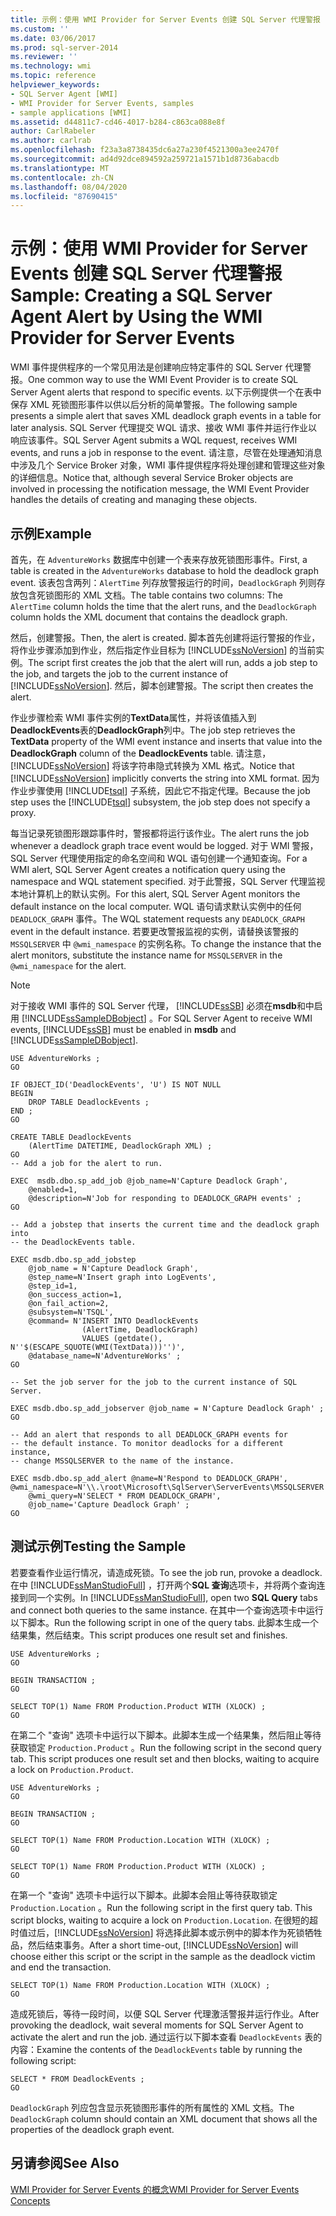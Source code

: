 ```yaml
---
title: 示例：使用 WMI Provider for Server Events 创建 SQL Server 代理警报 |Microsoft Docs
ms.custom: ''
ms.date: 03/06/2017
ms.prod: sql-server-2014
ms.reviewer: ''
ms.technology: wmi
ms.topic: reference
helpviewer_keywords:
- SQL Server Agent [WMI]
- WMI Provider for Server Events, samples
- sample applications [WMI]
ms.assetid: d44811c7-cd46-4017-b284-c863ca088e8f
author: CarlRabeler
ms.author: carlrab
ms.openlocfilehash: f23a3a8738435dc6a27a230f4521300a3ee2470f
ms.sourcegitcommit: ad4d92dce894592a259721a1571b1d8736abacdb
ms.translationtype: MT
ms.contentlocale: zh-CN
ms.lasthandoff: 08/04/2020
ms.locfileid: "87690415"
---
```

# <a name="sample-creating-a-sql-server-agent-alert-by-using-the-wmi-provider-for-server-events"></a><span data-ttu-id="4b07d-102">示例：使用 WMI Provider for Server Events 创建 SQL Server 代理警报</span><span class="sxs-lookup"><span data-stu-id="4b07d-102">Sample: Creating a SQL Server Agent Alert by Using the WMI Provider for Server Events</span></span>
  <span data-ttu-id="4b07d-103">WMI 事件提供程序的一个常见用法是创建响应特定事件的 SQL Server 代理警报。</span><span class="sxs-lookup"><span data-stu-id="4b07d-103">One common way to use the WMI Event Provider is to create SQL Server Agent alerts that respond to specific events.</span></span> <span data-ttu-id="4b07d-104">以下示例提供一个在表中保存 XML 死锁图形事件以供以后分析的简单警报。</span><span class="sxs-lookup"><span data-stu-id="4b07d-104">The following sample presents a simple alert that saves XML deadlock graph events in a table for later analysis.</span></span> <span data-ttu-id="4b07d-105">SQL Server 代理提交 WQL 请求、接收 WMI 事件并运行作业以响应该事件。</span><span class="sxs-lookup"><span data-stu-id="4b07d-105">SQL Server Agent submits a WQL request, receives WMI events, and runs a job in response to the event.</span></span> <span data-ttu-id="4b07d-106">请注意，尽管在处理通知消息中涉及几个 Service Broker 对象，WMI 事件提供程序将处理创建和管理这些对象的详细信息。</span><span class="sxs-lookup"><span data-stu-id="4b07d-106">Notice that, although several Service Broker objects are involved in processing the notification message, the WMI Event Provider handles the details of creating and managing these objects.</span></span>  
  
## <a name="example"></a><span data-ttu-id="4b07d-107">示例</span><span class="sxs-lookup"><span data-stu-id="4b07d-107">Example</span></span>  
 <span data-ttu-id="4b07d-108">首先，在 `AdventureWorks` 数据库中创建一个表来存放死锁图形事件。</span><span class="sxs-lookup"><span data-stu-id="4b07d-108">First, a table is created in the `AdventureWorks` database to hold the deadlock graph event.</span></span> <span data-ttu-id="4b07d-109">该表包含两列：`AlertTime` 列存放警报运行的时间，`DeadlockGraph` 列则存放包含死锁图形的 XML 文档。</span><span class="sxs-lookup"><span data-stu-id="4b07d-109">The table contains two columns: The `AlertTime` column holds the time that the alert runs, and the `DeadlockGraph` column holds the XML document that contains the deadlock graph.</span></span>  
  
 <span data-ttu-id="4b07d-110">然后，创建警报。</span><span class="sxs-lookup"><span data-stu-id="4b07d-110">Then, the alert is created.</span></span> <span data-ttu-id="4b07d-111">脚本首先创建将运行警报的作业，将作业步骤添加到作业，然后指定作业目标为 [!INCLUDE[ssNoVersion](../../includes/ssnoversion-md.md)] 的当前实例。</span><span class="sxs-lookup"><span data-stu-id="4b07d-111">The script first creates the job that the alert will run, adds a job step to the job, and targets the job to the current instance of [!INCLUDE[ssNoVersion](../../includes/ssnoversion-md.md)].</span></span> <span data-ttu-id="4b07d-112">然后，脚本创建警报。</span><span class="sxs-lookup"><span data-stu-id="4b07d-112">The script then creates the alert.</span></span>  
  
 <span data-ttu-id="4b07d-113">作业步骤检索 WMI 事件实例的**TextData**属性，并将该值插入到**DeadlockEvents**表的**DeadlockGraph**列中。</span><span class="sxs-lookup"><span data-stu-id="4b07d-113">The job step retrieves the **TextData** property of the WMI event instance and inserts that value into the **DeadlockGraph** column of the **DeadlockEvents** table.</span></span> <span data-ttu-id="4b07d-114">请注意，[!INCLUDE[ssNoVersion](../../includes/ssnoversion-md.md)] 将该字符串隐式转换为 XML 格式。</span><span class="sxs-lookup"><span data-stu-id="4b07d-114">Notice that [!INCLUDE[ssNoVersion](../../includes/ssnoversion-md.md)] implicitly converts the string into XML format.</span></span> <span data-ttu-id="4b07d-115">因为作业步骤使用 [!INCLUDE[tsql](../../includes/tsql-md.md)] 子系统，因此它不指定代理。</span><span class="sxs-lookup"><span data-stu-id="4b07d-115">Because the job step uses the [!INCLUDE[tsql](../../includes/tsql-md.md)] subsystem, the job step does not specify a proxy.</span></span>  
  
 <span data-ttu-id="4b07d-116">每当记录死锁图形跟踪事件时，警报都将运行该作业。</span><span class="sxs-lookup"><span data-stu-id="4b07d-116">The alert runs the job whenever a deadlock graph trace event would be logged.</span></span> <span data-ttu-id="4b07d-117">对于 WMI 警报，SQL Server 代理使用指定的命名空间和 WQL 语句创建一个通知查询。</span><span class="sxs-lookup"><span data-stu-id="4b07d-117">For a WMI alert, SQL Server Agent creates a notification query using the namespace and WQL statement specified.</span></span> <span data-ttu-id="4b07d-118">对于此警报，SQL Server 代理监视本地计算机上的默认实例。</span><span class="sxs-lookup"><span data-stu-id="4b07d-118">For this alert, SQL Server Agent monitors the default instance on the local computer.</span></span> <span data-ttu-id="4b07d-119">WQL 语句请求默认实例中的任何 `DEADLOCK_GRAPH` 事件。</span><span class="sxs-lookup"><span data-stu-id="4b07d-119">The WQL statement requests any `DEADLOCK_GRAPH` event in the default instance.</span></span> <span data-ttu-id="4b07d-120">若要更改警报监视的实例，请替换该警报的 `MSSQLSERVER` 中 `@wmi_namespace` 的实例名称。</span><span class="sxs-lookup"><span data-stu-id="4b07d-120">To change the instance that the alert monitors, substitute the instance name for `MSSQLSERVER` in the `@wmi_namespace` for the alert.</span></span>  
  
> [!NOTE]  
>  <span data-ttu-id="4b07d-121">对于接收 WMI 事件的 SQL Server 代理， [!INCLUDE[ssSB](../../includes/sssb-md.md)] 必须在**msdb**和中启用 [!INCLUDE[ssSampleDBobject](../../includes/sssampledbobject-md.md)] 。</span><span class="sxs-lookup"><span data-stu-id="4b07d-121">For SQL Server Agent to receive WMI events, [!INCLUDE[ssSB](../../includes/sssb-md.md)] must be enabled in **msdb** and [!INCLUDE[ssSampleDBobject](../../includes/sssampledbobject-md.md)].</span></span>  
  
```  
USE AdventureWorks ;  
GO  
  
IF OBJECT_ID('DeadlockEvents', 'U') IS NOT NULL  
BEGIN  
    DROP TABLE DeadlockEvents ;  
END ;  
GO  
  
CREATE TABLE DeadlockEvents  
    (AlertTime DATETIME, DeadlockGraph XML) ;  
GO  
-- Add a job for the alert to run.  
  
EXEC  msdb.dbo.sp_add_job @job_name=N'Capture Deadlock Graph',   
    @enabled=1,   
    @description=N'Job for responding to DEADLOCK_GRAPH events' ;  
GO  
  
-- Add a jobstep that inserts the current time and the deadlock graph into  
-- the DeadlockEvents table.  
  
EXEC msdb.dbo.sp_add_jobstep  
    @job_name = N'Capture Deadlock Graph',  
    @step_name=N'Insert graph into LogEvents',  
    @step_id=1,   
    @on_success_action=1,   
    @on_fail_action=2,   
    @subsystem=N'TSQL',   
    @command= N'INSERT INTO DeadlockEvents  
                (AlertTime, DeadlockGraph)  
                VALUES (getdate(), N''$(ESCAPE_SQUOTE(WMI(TextData)))'')',  
    @database_name=N'AdventureWorks' ;  
GO  
  
-- Set the job server for the job to the current instance of SQL Server.  
  
EXEC msdb.dbo.sp_add_jobserver @job_name = N'Capture Deadlock Graph' ;  
GO  
  
-- Add an alert that responds to all DEADLOCK_GRAPH events for  
-- the default instance. To monitor deadlocks for a different instance,  
-- change MSSQLSERVER to the name of the instance.  
  
EXEC msdb.dbo.sp_add_alert @name=N'Respond to DEADLOCK_GRAPH',   
@wmi_namespace=N'\\.\root\Microsoft\SqlServer\ServerEvents\MSSQLSERVER',   
    @wmi_query=N'SELECT * FROM DEADLOCK_GRAPH',   
    @job_name='Capture Deadlock Graph' ;  
GO  
```  
  
## <a name="testing-the-sample"></a><span data-ttu-id="4b07d-122">测试示例</span><span class="sxs-lookup"><span data-stu-id="4b07d-122">Testing the Sample</span></span>  
 <span data-ttu-id="4b07d-123">若要查看作业运行情况，请造成死锁。</span><span class="sxs-lookup"><span data-stu-id="4b07d-123">To see the job run, provoke a deadlock.</span></span> <span data-ttu-id="4b07d-124">在中 [!INCLUDE[ssManStudioFull](../../includes/ssmanstudiofull-md.md)] ，打开两个**SQL 查询**选项卡，并将两个查询连接到同一个实例。</span><span class="sxs-lookup"><span data-stu-id="4b07d-124">In [!INCLUDE[ssManStudioFull](../../includes/ssmanstudiofull-md.md)], open two **SQL Query** tabs and connect both queries to the same instance.</span></span> <span data-ttu-id="4b07d-125">在其中一个查询选项卡中运行以下脚本。</span><span class="sxs-lookup"><span data-stu-id="4b07d-125">Run the following script in one of the query tabs.</span></span> <span data-ttu-id="4b07d-126">此脚本生成一个结果集，然后结束。</span><span class="sxs-lookup"><span data-stu-id="4b07d-126">This script produces one result set and finishes.</span></span>  
  
```  
USE AdventureWorks ;  
GO  
  
BEGIN TRANSACTION ;  
GO  
  
SELECT TOP(1) Name FROM Production.Product WITH (XLOCK) ;  
GO  
```  
  
 <span data-ttu-id="4b07d-127">在第二个 "查询" 选项卡中运行以下脚本。此脚本生成一个结果集，然后阻止等待获取锁定 `Production.Product` 。</span><span class="sxs-lookup"><span data-stu-id="4b07d-127">Run the following script in the second query tab. This script produces one result set and then blocks, waiting to acquire a lock on `Production.Product`.</span></span>  
  
```  
USE AdventureWorks ;  
GO  
  
BEGIN TRANSACTION ;  
GO  
  
SELECT TOP(1) Name FROM Production.Location WITH (XLOCK) ;  
GO  
  
SELECT TOP(1) Name FROM Production.Product WITH (XLOCK) ;  
GO  
```  
  
 <span data-ttu-id="4b07d-128">在第一个 "查询" 选项卡中运行以下脚本。此脚本会阻止等待获取锁定 `Production.Location` 。</span><span class="sxs-lookup"><span data-stu-id="4b07d-128">Run the following script in the first query tab. This script blocks, waiting to acquire a lock on `Production.Location`.</span></span> <span data-ttu-id="4b07d-129">在很短的超时值过后，[!INCLUDE[ssNoVersion](../../includes/ssnoversion-md.md)] 将选择此脚本或示例中的脚本作为死锁牺牲品，然后结束事务。</span><span class="sxs-lookup"><span data-stu-id="4b07d-129">After a short time-out, [!INCLUDE[ssNoVersion](../../includes/ssnoversion-md.md)] will choose either this script or the script in the sample as the deadlock victim and end the transaction.</span></span>  
  
```  
SELECT TOP(1) Name FROM Production.Location WITH (XLOCK) ;  
GO  
```  
  
 <span data-ttu-id="4b07d-130">造成死锁后，等待一段时间，以便 SQL Server 代理激活警报并运行作业。</span><span class="sxs-lookup"><span data-stu-id="4b07d-130">After provoking the deadlock, wait several moments for SQL Server Agent to activate the alert and run the job.</span></span> <span data-ttu-id="4b07d-131">通过运行以下脚本查看 `DeadlockEvents` 表的内容：</span><span class="sxs-lookup"><span data-stu-id="4b07d-131">Examine the contents of the `DeadlockEvents` table by running the following script:</span></span>  
  
```  
SELECT * FROM DeadlockEvents ;  
GO  
```  
  
 <span data-ttu-id="4b07d-132">`DeadlockGraph` 列应包含显示死锁图形事件的所有属性的 XML 文档。</span><span class="sxs-lookup"><span data-stu-id="4b07d-132">The `DeadlockGraph` column should contain an XML document that shows all the properties of the deadlock graph event.</span></span>  
  
## <a name="see-also"></a><span data-ttu-id="4b07d-133">另请参阅</span><span class="sxs-lookup"><span data-stu-id="4b07d-133">See Also</span></span>  
 [<span data-ttu-id="4b07d-134">WMI Provider for Server Events 的概念</span><span class="sxs-lookup"><span data-stu-id="4b07d-134">WMI Provider for Server Events Concepts</span></span>](wmi-provider-for-server-events-concepts.md)  
  
  
